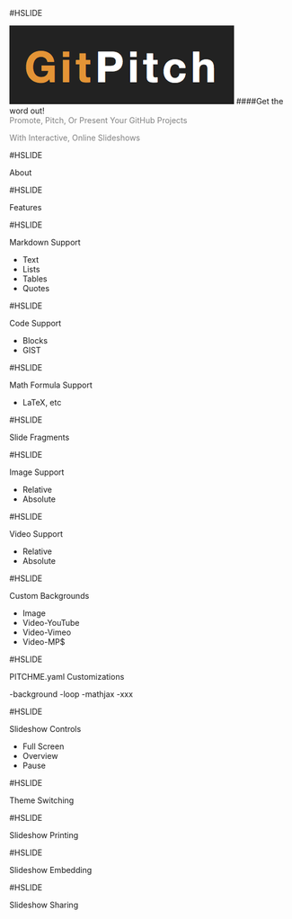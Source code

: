 #HSLIDE

![LOGO](assets/gp-logo.png)
####Get the word out!
<br>
<span style="color:gray">Promote, Pitch, Or Present Your GitHub Projects</span>

<span style="color:gray">With Interactive, Online Slideshows</span>

#HSLIDE

About

#HSLIDE

Features

#HSLIDE

Markdown Support

- Text
- Lists
- Tables
- Quotes

#HSLIDE

Code Support

- Blocks
- GIST

#HSLIDE

Math Formula Support
- LaTeX, etc

#HSLIDE

Slide Fragments

#HSLIDE

Image Support

- Relative
- Absolute

#HSLIDE

Video Support

- Relative
- Absolute

#HSLIDE

Custom Backgrounds

- Image
- Video-YouTube
- Video-Vimeo
- Video-MP$

#HSLIDE

PITCHME.yaml Customizations

-background
-loop
-mathjax
-xxx


#HSLIDE

Slideshow Controls

- Full Screen
- Overview
- Pause

#HSLIDE

Theme Switching

#HSLIDE

Slideshow Printing

#HSLIDE

Slideshow Embedding

#HSLIDE

Slideshow Sharing
















